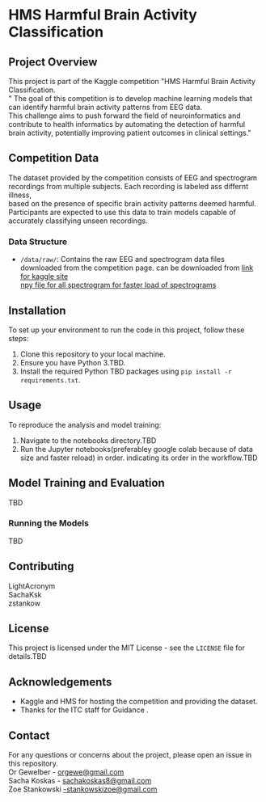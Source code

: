 # HMS Harmful Brain Activity Classification

## Project Overview
This project is part of the Kaggle competition "HMS Harmful Brain Activity Classification.<br>
" The goal of this competition is to develop machine learning models that can identify harmful brain activity patterns from EEG data.<br>
This challenge aims to push forward the field of neuroinformatics and contribute to health informatics by automating the detection of harmful brain activity, potentially improving patient outcomes in clinical settings."<br>

## Competition Data
The dataset provided by the competition consists of EEG and spectrogram recordings from multiple subjects. Each recording is labeled ass differnt illness,<br>
based on the presence of specific brain activity patterns deemed harmful.<br>
Participants are expected to use this data to train models capable of accurately classifying unseen recordings.<br>

### Data Structure
- `/data/raw/`: Contains the raw EEG and spectrogram data files downloaded from the competition page.
can be downloaded from [link for kaggle site](https://www.kaggle.com/competitions/hms-harmful-brain-activity-classification/data)  <br>
[npy file for all spectrogram for faster load of spectrograms](https://www.kaggle.com/datasets/cdeotte/brain-spectrograms) <br>

## Installation
To set up your environment to run the code in this project, follow these steps:

1. Clone this repository to your local machine.
2. Ensure you have Python 3.TBD.
3. Install the required Python TBD packages using `pip install -r requirements.txt`.

## Usage
To reproduce the analysis and model training:

1. Navigate to the notebooks directory.TBD
2. Run the Jupyter notebooks(preferabley google colab because of data size and faster reload) in order. indicating its order in the workflow.TBD

## Model Training and Evaluation
TBD

### Running the Models
TBD

## Contributing
LightAcronym<br>
SachaKsk<br>
zstankow <br>

## License
This project is licensed under the MIT License - see the `LICENSE` file for details.TBD

## Acknowledgements
- Kaggle and HMS for hosting the competition and providing the dataset.
- Thanks for the ITC staff for Guidance .

## Contact
For any questions or concerns about the project, please open an issue in this repository.<br>
Or Gewelber - orgewe@gmail.com<br>
Sacha Koskas - sachakoskas8@gmail.com<br>
Zoe Stankowski -stankowskizoe@gmail.com<br>
